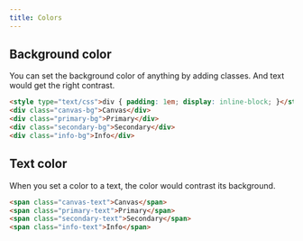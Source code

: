 ```yaml
---
title: Colors
---
```


## Background color

You can set the background color of anything by adding classes. And text would get the right contrast.

```html
<style type="text/css">div { padding: 1em; display: inline-block; }</style>
<div class="canvas-bg">Canvas</div>
<div class="primary-bg">Primary</div>
<div class="secondary-bg">Secondary</div>
<div class="info-bg">Info</div>
```

## Text color

When you set a color to a text, the color would contrast its background.

```html
<span class="canvas-text">Canvas</span>
<span class="primary-text">Primary</span>
<span class="secondary-text">Secondary</span>
<span class="info-text">Info</span>
```

